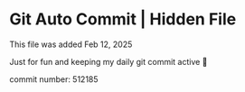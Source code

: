 # Git Auto Commit | Hidden File

This file was added Feb 12, 2025

Just for fun and keeping my daily git commit active 🤪

commit number: 512185
